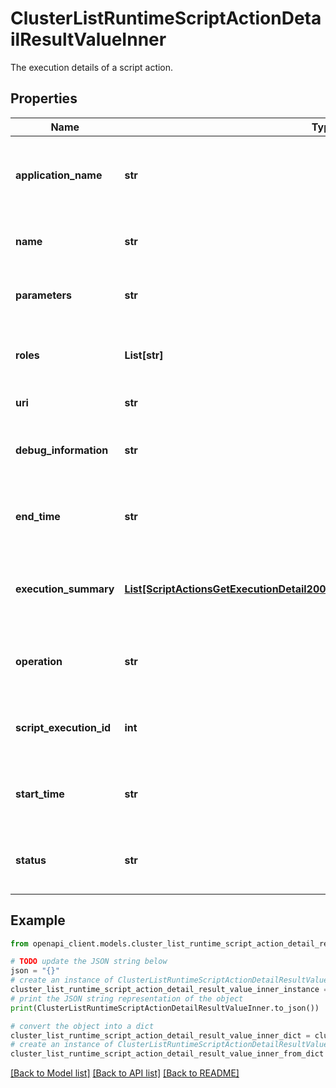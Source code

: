 # ClusterListRuntimeScriptActionDetailResultValueInner

The execution details of a script action.

## Properties

Name | Type | Description | Notes
------------ | ------------- | ------------- | -------------
**application_name** | **str** | The application name of the script action, if any. | [optional] [readonly] 
**name** | **str** | The name of the script action. | 
**parameters** | **str** | The parameters for the script | [optional] 
**roles** | **List[str]** | The list of roles where script will be executed. | 
**uri** | **str** | The URI to the script. | 
**debug_information** | **str** | The script action execution debug information. | [optional] [readonly] 
**end_time** | **str** | The end time of script action execution. | [optional] [readonly] 
**execution_summary** | [**List[ScriptActionsGetExecutionDetail200ResponseAllOfExecutionSummaryInner]**](ScriptActionsGetExecutionDetail200ResponseAllOfExecutionSummaryInner.md) | The summary of script action execution result. | [optional] [readonly] 
**operation** | **str** | The reason why the script action was executed. | [optional] [readonly] 
**script_execution_id** | **int** | The execution id of the script action. | [optional] [readonly] 
**start_time** | **str** | The start time of script action execution. | [optional] [readonly] 
**status** | **str** | The current execution status of the script action. | [optional] [readonly] 

## Example

```python
from openapi_client.models.cluster_list_runtime_script_action_detail_result_value_inner import ClusterListRuntimeScriptActionDetailResultValueInner

# TODO update the JSON string below
json = "{}"
# create an instance of ClusterListRuntimeScriptActionDetailResultValueInner from a JSON string
cluster_list_runtime_script_action_detail_result_value_inner_instance = ClusterListRuntimeScriptActionDetailResultValueInner.from_json(json)
# print the JSON string representation of the object
print(ClusterListRuntimeScriptActionDetailResultValueInner.to_json())

# convert the object into a dict
cluster_list_runtime_script_action_detail_result_value_inner_dict = cluster_list_runtime_script_action_detail_result_value_inner_instance.to_dict()
# create an instance of ClusterListRuntimeScriptActionDetailResultValueInner from a dict
cluster_list_runtime_script_action_detail_result_value_inner_from_dict = ClusterListRuntimeScriptActionDetailResultValueInner.from_dict(cluster_list_runtime_script_action_detail_result_value_inner_dict)
```
[[Back to Model list]](../README.md#documentation-for-models) [[Back to API list]](../README.md#documentation-for-api-endpoints) [[Back to README]](../README.md)


